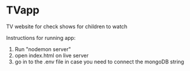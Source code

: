 # TVapp
TV website for check shows for children to watch

Instructions for running app:

1. Run "nodemon server"
2. open index.html on live server
3. go in to the .env file in case you need to connect the mongoDB string
